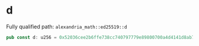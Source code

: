 # d

Fully qualified path: `alexandria_math::ed25519::d`

```rust
pub const d: u256 = 0x52036cee2b6ffe738cc740797779e89800700a4d4141d8ab75eb4dca135978a3;
```


